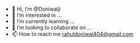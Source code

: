 - 👋 Hi, I’m @Doniwalji
- 👀 I’m interested in ...
- 🌱 I’m currently learning ...
- 💞️ I’m looking to collaborate on ...
- 📫 How to reach me rahuldoniwal404@gmail.com

<!---
Doniwalji/Doniwalji is a ✨ special ✨ repository because its `README.md` (this file) appears on your GitHub profile.
You can click the Preview link to take a look at your changes.
--->
